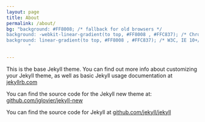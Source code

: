 ```yaml
---
layout: page
title: About
permalink: /about/
bg: "background: #FF8008; /* fallback for old browsers */
background: -webkit-linear-gradient(to top, #FF8008 , #FFC837); /* Chrome 10-25, Safari 5.1-6 */
background: linear-gradient(to top, #FF8008 , #FFC837); /* W3C, IE 10+/ Edge, Firefox 16+, Chrome 26+, Opera 12+, Safari 7+ */
        "
        
---
```


This is the base Jekyll theme. You can find out more info about customizing your Jekyll theme, as well as basic Jekyll usage documentation at [jekyllrb.com](http://jekyllrb.com/)

You can find the source code for the Jekyll new theme at: [github.com/jglovier/jekyll-new](https://github.com/jglovier/jekyll-new)

You can find the source code for Jekyll at [github.com/jekyll/jekyll](https://github.com/jekyll/jekyll)
